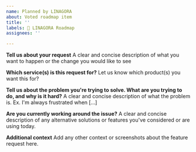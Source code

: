 ```yaml
---
name: Planned by LINAGORA
about: Voted roadmap item
title: ''
labels: 🏡 LINAGORA Roadmap
assignees: ''

---
```


**Tell us about your request**
A clear and concise description of what you want to happen or the change you would like to see

**Which service(s) is this request for?**
Let us know which product(s) you want this for?

**Tell us about the problem you're trying to solve. What are you trying to do, and why is it hard?**
A clear and concise description of what the problem is. Ex. I'm always frustrated when [...]

**Are you currently working around the issue?**
A clear and concise description of any alternative solutions or features you've considered or are using today.

**Additional context**
Add any other context or screenshots about the feature request here.

